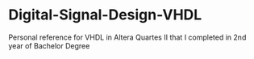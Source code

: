 # Digital-Signal-Design-VHDL
Personal reference for VHDL in Altera Quartes II that I completed in 2nd year of Bachelor Degree
